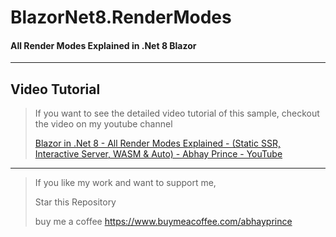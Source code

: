 # BlazorNet8.RenderModes

#### All Render Modes Explained in .Net 8 Blazor


---------------------------------------
## Video Tutorial
> If you want to see the detailed video tutorial of this sample, checkout the video on my youtube channel
> 
> [Blazor in .Net 8 - All Render Modes Explained - (Static SSR, Interactive Server, WASM & Auto) - Abhay Prince - YouTube](https://youtu.be/-qG_DudU3I8)

-------------------------------

> If you like my work and want to support me, 
> 
> Star this Repository
> 
> buy me a coffee https://www.buymeacoffee.com/abhayprince
